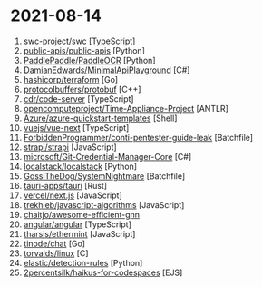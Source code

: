 # 2021-08-14

1. [swc-project/swc](https://github.com/swc-project/swc "swc is a super-fast compiler written in rust; producing widely-supported javascript from modern standards and typescript.") [TypeScript]
2. [public-apis/public-apis](https://github.com/public-apis/public-apis "A collective list of free APIs") [Python]
3. [PaddlePaddle/PaddleOCR](https://github.com/PaddlePaddle/PaddleOCR "Awesome multilingual OCR toolkits based on PaddlePaddle （practical ultra lightweight OCR system, support 80+ languages recognition, provide data annotation and synthesis tools, support training and deployment among server, mobile, embedded and IoT devices）") [Python]
4. [DamianEdwards/MinimalApiPlayground](https://github.com/DamianEdwards/MinimalApiPlayground "A place I'm trying out the new ASP.NET Core minimal APIs features.") [C#]
5. [hashicorp/terraform](https://github.com/hashicorp/terraform "Terraform enables you to safely and predictably create, change, and improve infrastructure. It is an open source tool that codifies APIs into declarative configuration files that can be shared amongst team members, treated as code, edited, reviewed, and versioned.") [Go]
6. [protocolbuffers/protobuf](https://github.com/protocolbuffers/protobuf "Protocol Buffers - Google's data interchange format") [C++]
7. [cdr/code-server](https://github.com/cdr/code-server "VS Code in the browser") [TypeScript]
8. [opencomputeproject/Time-Appliance-Project](https://github.com/opencomputeproject/Time-Appliance-Project "Develop an end-to-end hypothetical reference model, network architectures, performance objectives and the methods to distribute, operate, monitor time synchronization within data center and much more...") [ANTLR]
9. [Azure/azure-quickstart-templates](https://github.com/Azure/azure-quickstart-templates "Azure Quickstart Templates") [Shell]
10. [vuejs/vue-next](https://github.com/vuejs/vue-next "🖖 Vue.js is a progressive, incrementally-adoptable JavaScript framework for building UI on the web.") [TypeScript]
11. [ForbiddenProgrammer/conti-pentester-guide-leak](https://github.com/ForbiddenProgrammer/conti-pentester-guide-leak "Leaked pentesting manuals given to Conti ransomware crooks") [Batchfile]
12. [strapi/strapi](https://github.com/strapi/strapi "🚀 Open source Node.js Headless CMS to easily build customisable APIs") [JavaScript]
13. [microsoft/Git-Credential-Manager-Core](https://github.com/microsoft/Git-Credential-Manager-Core "Secure, cross-platform Git credential storage with authentication to GitHub, Azure Repos, and other popular Git hosting services.") [C#]
14. [localstack/localstack](https://github.com/localstack/localstack "💻 A fully functional local AWS cloud stack. Develop and test your cloud & Serverless apps offline!") [Python]
15. [GossiTheDog/SystemNightmare](https://github.com/GossiTheDog/SystemNightmare "Gives you instant SYSTEM command prompt on all supported and legacy versions of Windows") [Batchfile]
16. [tauri-apps/tauri](https://github.com/tauri-apps/tauri "Build smaller, faster, and more secure desktop applications with a web frontend.") [Rust]
17. [vercel/next.js](https://github.com/vercel/next.js "The React Framework") [JavaScript]
18. [trekhleb/javascript-algorithms](https://github.com/trekhleb/javascript-algorithms "📝 Algorithms and data structures implemented in JavaScript with explanations and links to further readings") [JavaScript]
19. [chaitjo/awesome-efficient-gnn](https://github.com/chaitjo/awesome-efficient-gnn "Efficient Graph Neural Networks - a curated list of papers and projects") 
20. [angular/angular](https://github.com/angular/angular "The modern web developer’s platform") [TypeScript]
21. [tharsis/ethermint](https://github.com/tharsis/ethermint "Ethermint is a scalable and interoperable Ethereum, built on Proof-of-Stake with fast-finality using the Cosmos SDK.") [JavaScript]
22. [tinode/chat](https://github.com/tinode/chat "Instant messaging platform. Backend in Go. Clients: Swift iOS, Java Android, JS webapp, scriptable command line; chatbots") [Go]
23. [torvalds/linux](https://github.com/torvalds/linux "Linux kernel source tree") [C]
24. [elastic/detection-rules](https://github.com/elastic/detection-rules "Rules for Elastic Security's detection engine") [Python]
25. [2percentsilk/haikus-for-codespaces](https://github.com/2percentsilk/haikus-for-codespaces "") [EJS]
